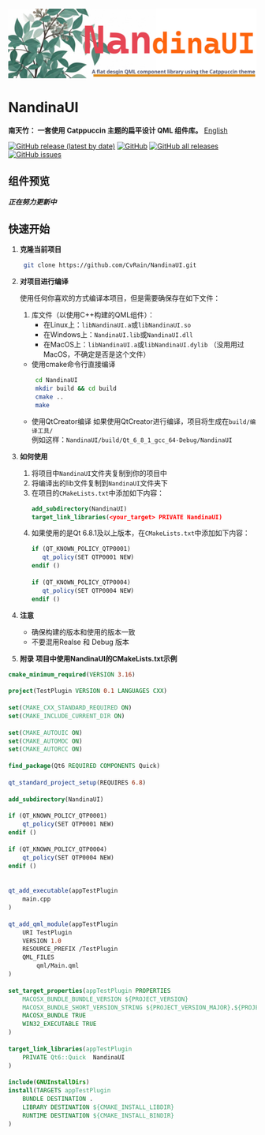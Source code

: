 ![](../Image/placeholder.jpg)
<br>
# NandinaUI
**南天竹： 一套使用 Catppuccin 主题的扁平设计 QML 组件库。**
[English](../README.md)

[![GitHub release (latest by date)](https://img.shields.io/github/v/release/Nandina/NandinaUI?style=flat-square)](https://github.com/Nandina/NandinaUI/releases/latest) 
[![GitHub](https://img.shields.io/github/license/Nandina/NandinaUI?style=flat-square)](https://github.com/Nandina/NandinaUI/blob/main/LICENSE)
[![GitHub all releases](https://img.shields.io/github/downloads/Nandina/NandinaUI/total?style=flat-square)](https://github.com/Nandina/NandinaUI/releases)
[![GitHub issues](https://img.shields.io/github/issues/Nandina/NandinaUI?style=flat-square)](https://github.com/Nandina/NandinaUI/issues)

## 组件预览
***正在努力更新中***

## 快速开始
1. **克隆当前项目**
   ``` bash
    git clone https://github.com/CvRain/NandinaUI.git
   ```

2. **对项目进行编译**
    
    使用任何你喜欢的方式编译本项目，但是需要确保存在如下文件：
    1. 库文件（以使用C++构建的QML组件）：
       * 在Linux上：`libNandinaUI.a`或`libNandinaUI.so`
       * 在Windows上：`NandinaUI.lib`或`NandinaUI.dll`
       * 在MacOS上：`libNandinaUI.a`或`libNandinaUI.dylib` （没用用过MacOS，不确定是否是这个文件）
  
    * 使用cmake命令行直接编译
       ``` bash
        cd NandinaUI
        mkdir build && cd build
        cmake ..
        make
        ```
    * 使用QtCreator编译
        如果使用QtCreator进行编译，项目将生成在`build/编译工具/`  
        例如这样：`NandinaUI/build/Qt_6_8_1_gcc_64-Debug/NandinaUI`

3. **如何使用**
   1. 将项目中`NandinaUI`文件夹复制到你的项目中
   2. 将编译出的lib文件复制到`NandinaUI`文件夹下
   3. 在项目的`CMakeLists.txt`中添加如下内容：
       ```cmake
       add_subdirectory(NandinaUI)
       target_link_libraries(<your_target> PRIVATE NandinaUI)
       ```
   4. 如果使用的是Qt 6.8.1及以上版本，在`CMakeLists.txt`中添加如下内容：
      ```cmake
      if (QT_KNOWN_POLICY_QTP0001)
         qt_policy(SET QTP0001 NEW)
      endif ()

      if (QT_KNOWN_POLICY_QTP0004)
         qt_policy(SET QTP0004 NEW)
      endif ()
      ```

4. **注意**
   * 确保构建的版本和使用的版本一致
   * 不要混用Realse 和 Debug 版本

5. **附录**
**项目中使用NandinaUI的CMakeLists.txt示例**
```cmake
cmake_minimum_required(VERSION 3.16)

project(TestPlugin VERSION 0.1 LANGUAGES CXX)

set(CMAKE_CXX_STANDARD_REQUIRED ON)
set(CMAKE_INCLUDE_CURRENT_DIR ON)

set(CMAKE_AUTOUIC ON)
set(CMAKE_AUTOMOC ON)
set(CMAKE_AUTORCC ON)

find_package(Qt6 REQUIRED COMPONENTS Quick)

qt_standard_project_setup(REQUIRES 6.8)

add_subdirectory(NandinaUI)

if (QT_KNOWN_POLICY_QTP0001)
    qt_policy(SET QTP0001 NEW)
endif ()

if (QT_KNOWN_POLICY_QTP0004)
    qt_policy(SET QTP0004 NEW)
endif ()


qt_add_executable(appTestPlugin
    main.cpp
)

qt_add_qml_module(appTestPlugin
    URI TestPlugin
    VERSION 1.0
    RESOURCE_PREFIX /TestPlugin
    QML_FILES
        qml/Main.qml
)

set_target_properties(appTestPlugin PROPERTIES
    MACOSX_BUNDLE_BUNDLE_VERSION ${PROJECT_VERSION}
    MACOSX_BUNDLE_SHORT_VERSION_STRING ${PROJECT_VERSION_MAJOR}.${PROJECT_VERSION_MINOR}
    MACOSX_BUNDLE TRUE
    WIN32_EXECUTABLE TRUE
)

target_link_libraries(appTestPlugin
    PRIVATE Qt6::Quick  NandinaUI
)

include(GNUInstallDirs)
install(TARGETS appTestPlugin
    BUNDLE DESTINATION .
    LIBRARY DESTINATION ${CMAKE_INSTALL_LIBDIR}
    RUNTIME DESTINATION ${CMAKE_INSTALL_BINDIR}
)

```
